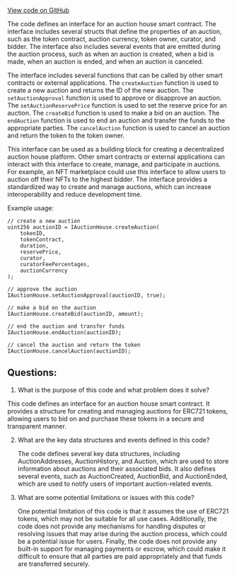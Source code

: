 [View code on GitHub](zoo-labs/zoo/blob/master/contracts/src/interfaces/IAuctionHouse.sol)

The code defines an interface for an auction house smart contract. The interface includes several structs that define the properties of an auction, such as the token contract, auction currency, token owner, curator, and bidder. The interface also includes several events that are emitted during the auction process, such as when an auction is created, when a bid is made, when an auction is ended, and when an auction is canceled.

The interface includes several functions that can be called by other smart contracts or external applications. The `createAuction` function is used to create a new auction and returns the ID of the new auction. The `setAuctionApproval` function is used to approve or disapprove an auction. The `setAuctionReservePrice` function is used to set the reserve price for an auction. The `createBid` function is used to make a bid on an auction. The `endAuction` function is used to end an auction and transfer the funds to the appropriate parties. The `cancelAuction` function is used to cancel an auction and return the token to the token owner.

This interface can be used as a building block for creating a decentralized auction house platform. Other smart contracts or external applications can interact with this interface to create, manage, and participate in auctions. For example, an NFT marketplace could use this interface to allow users to auction off their NFTs to the highest bidder. The interface provides a standardized way to create and manage auctions, which can increase interoperability and reduce development time. 

Example usage:

```
// create a new auction
uint256 auctionID = IAuctionHouse.createAuction(
    tokenID,
    tokenContract,
    duration,
    reservePrice,
    curator,
    curatorFeePercentages,
    auctionCurrency
);

// approve the auction
IAuctionHouse.setAuctionApproval(auctionID, true);

// make a bid on the auction
IAuctionHouse.createBid(auctionID, amount);

// end the auction and transfer funds
IAuctionHouse.endAuction(auctionID);

// cancel the auction and return the token
IAuctionHouse.cancelAuction(auctionID);
```
## Questions: 
 1. What is the purpose of this code and what problem does it solve?
   
   This code defines an interface for an auction house smart contract. It provides a structure for creating and managing auctions for ERC721 tokens, allowing users to bid on and purchase these tokens in a secure and transparent manner.

2. What are the key data structures and events defined in this code?
   
   The code defines several key data structures, including AuctionAddresses, AuctionHistory, and Auction, which are used to store information about auctions and their associated bids. It also defines several events, such as AuctionCreated, AuctionBid, and AuctionEnded, which are used to notify users of important auction-related events.

3. What are some potential limitations or issues with this code?
   
   One potential limitation of this code is that it assumes the use of ERC721 tokens, which may not be suitable for all use cases. Additionally, the code does not provide any mechanisms for handling disputes or resolving issues that may arise during the auction process, which could be a potential issue for users. Finally, the code does not provide any built-in support for managing payments or escrow, which could make it difficult to ensure that all parties are paid appropriately and that funds are transferred securely.